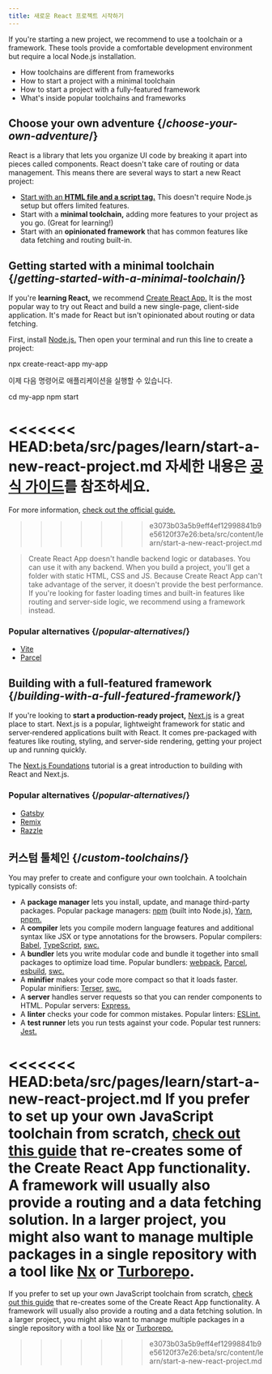 ```yaml
---
title: 새로운 React 프로젝트 시작하기
---
```


<Intro>

If you're starting a new project, we recommend to use a toolchain or a framework. These tools provide a comfortable development environment but require a local Node.js installation.

</Intro>

<YouWillLearn>

* How toolchains are different from frameworks
* How to start a project with a minimal toolchain
* How to start a project with a fully-featured framework
* What's inside popular toolchains and frameworks

</YouWillLearn>

## Choose your own adventure {/*choose-your-own-adventure*/}

React is a library that lets you organize UI code by breaking it apart into pieces called components. React doesn't take care of routing or data management. This means there are several ways to start a new React project:

* [Start with an **HTML file and a script tag.**](/learn/add-react-to-a-website) This doesn't require Node.js setup but offers limited features.
* Start with a **minimal toolchain,** adding more features to your project as you go. (Great for learning!)
* Start with an **opinionated framework** that has common features like data fetching and routing built-in.

## Getting started with a minimal toolchain {/*getting-started-with-a-minimal-toolchain*/}

If you're **learning React,** we recommend [Create React App.](https://create-react-app.dev/) It is the most popular way to try out React and build a new single-page, client-side application. It's made for React but isn't opinionated about routing or data fetching.

First, install [Node.js.](https://nodejs.org/en/) Then open your terminal and run this line to create a project:

<TerminalBlock>

npx create-react-app my-app

</TerminalBlock>

이제 다음 명령어로 애플리케이션을 실행할 수 있습니다.

<TerminalBlock>

cd my-app
npm start

</TerminalBlock>

<<<<<<< HEAD:beta/src/pages/learn/start-a-new-react-project.md
자세한 내용은 [공식 가이드](https://create-react-app.docs/getting-started)를 참조하세요.
=======
For more information, [check out the official guide.](https://create-react-app.dev/docs/getting-started)
>>>>>>> e3073b03a5b9eff4ef12998841b9e56120f37e26:beta/src/content/learn/start-a-new-react-project.md

> Create React App doesn't handle backend logic or databases. You can use it with any backend. When you build a project, you'll get a folder with static HTML, CSS and JS. Because Create React App can't take advantage of the server, it doesn't provide the best performance. If you're looking for faster loading times and built-in features like routing and server-side logic, we recommend using a framework instead.

### Popular alternatives {/*popular-alternatives*/}

* [Vite](https://vitejs.dev/guide/)
* [Parcel](https://parceljs.org/getting-started/webapp/)

## Building with a full-featured framework {/*building-with-a-full-featured-framework*/}

If you're looking to **start a production-ready project,** [Next.js](https://nextjs.org/) is a great place to start. Next.js is a popular, lightweight framework for static and server‑rendered applications built with React. It comes pre-packaged with features like routing, styling, and server-side rendering, getting your project up and running quickly. 

The [Next.js Foundations](https://nextjs.org/learn/foundations/about-nextjs) tutorial is a great introduction to building with React and Next.js.

### Popular alternatives {/*popular-alternatives*/}

* [Gatsby](https://www.gatsbyjs.org/)
* [Remix](https://remix.run/)
* [Razzle](https://razzlejs.org/)

## 커스텀 툴체인 {/*custom-toolchains*/}

You may prefer to create and configure your own toolchain. A toolchain typically consists of:

* A **package manager** lets you install, update, and manage third-party packages. Popular package managers: [npm](https://www.npmjs.com/) (built into Node.js), [Yarn](https://yarnpkg.com/), [pnpm.](https://pnpm.io/)
* A **compiler** lets you compile modern language features and additional syntax like JSX or type annotations for the browsers. Popular compilers: [Babel](https://babeljs.io/), [TypeScript](https://www.typescriptlang.org/), [swc.](https://swc.rs/)
* A **bundler** lets you write modular code and bundle it together into small packages to optimize load time. Popular bundlers: [webpack](https://webpack.js.org/), [Parcel](https://parceljs.org/), [esbuild](https://esbuild.github.io/), [swc.](https://swc.rs/)
* A **minifier** makes your code more compact so that it loads faster. Popular minifiers: [Terser](https://terser.org/), [swc.](https://swc.rs/)
* A **server** handles server requests so that you can render components to HTML. Popular servers: [Express.](https://expressjs.com/)
* A **linter** checks your code for common mistakes. Popular linters: [ESLint.](https://eslint.org/)
* A **test runner** lets you run tests against your code. Popular test runners: [Jest.](https://jestjs.io/)

<<<<<<< HEAD:beta/src/pages/learn/start-a-new-react-project.md
If you prefer to set up your own JavaScript toolchain from scratch, [check out this guide](https://blog.usejournal.com/creating-a-react-app-from-scratch-f3c693b84658) that re-creates some of the Create React App functionality. A framework will usually also provide a routing and a data fetching solution. In a larger project, you might also want to manage multiple packages in a single repository with a tool like [Nx](https://nx.dev/react) or [Turborepo](https://turborepo.org/).
=======
If you prefer to set up your own JavaScript toolchain from scratch, [check out this guide](https://blog.usejournal.com/creating-a-react-app-from-scratch-f3c693b84658) that re-creates some of the Create React App functionality. A framework will usually also provide a routing and a data fetching solution. In a larger project, you might also want to manage multiple packages in a single repository with a tool like [Nx](https://nx.dev/react) or [Turborepo.](https://turborepo.org/)

>>>>>>> e3073b03a5b9eff4ef12998841b9e56120f37e26:beta/src/content/learn/start-a-new-react-project.md
